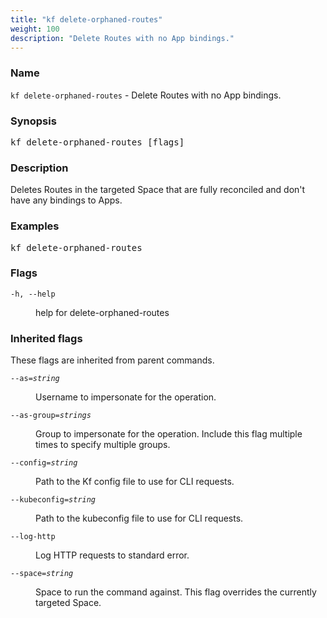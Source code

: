 ```yaml
---
title: "kf delete-orphaned-routes"
weight: 100
description: "Delete Routes with no App bindings."
---
```

### Name

<code translate="no">kf delete-orphaned-routes</code> - Delete Routes with no App bindings.

### Synopsis

<pre translate="no">kf delete-orphaned-routes [flags]</pre>

### Description

Deletes Routes in the targeted Space that are fully reconciled and
don't have any bindings to Apps.

### Examples

<pre translate="no">
kf delete-orphaned-routes</pre>

### Flags

<dl>
<dt><code translate="no">-h, --help</code></dt>
<dd><p>help for delete-orphaned-routes</p>
</dd>
</dl>


### Inherited flags

These flags are inherited from parent commands.

<dl>
<dt><code translate="no">--as=<var translate="no">string</var></code></dt>
<dd><p>Username to impersonate for the operation.</p>
</dd>
<dt><code translate="no">--as-group=<var translate="no">strings</var></code></dt>
<dd><p>Group to impersonate for the operation. Include this flag multiple times to specify multiple groups.</p>
</dd>
<dt><code translate="no">--config=<var translate="no">string</var></code></dt>
<dd><p>Path to the Kf config file to use for CLI requests.</p>
</dd>
<dt><code translate="no">--kubeconfig=<var translate="no">string</var></code></dt>
<dd><p>Path to the kubeconfig file to use for CLI requests.</p>
</dd>
<dt><code translate="no">--log-http</code></dt>
<dd><p>Log HTTP requests to standard error.</p>
</dd>
<dt><code translate="no">--space=<var translate="no">string</var></code></dt>
<dd><p>Space to run the command against. This flag overrides the currently targeted Space.</p>
</dd>
</dl>



